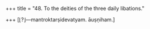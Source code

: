 +++
title = "48. To the deities of the three daily libations."

+++
[⌊?⌋—mantroktarṣidevatyam. āuṣṇiham.]
